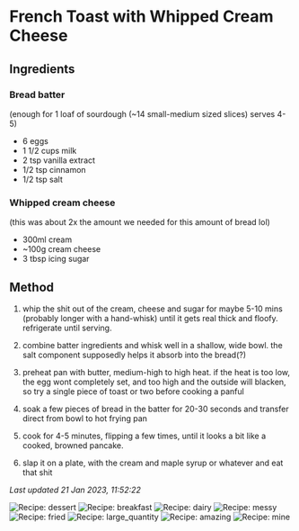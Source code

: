 # French Toast with Whipped Cream Cheese

## Ingredients

### Bread batter 

(enough for 1 loaf of sourdough (~14 small-medium sized slices) serves 4-5)

- 6 eggs
- 1 1/2 cups milk
- 2 tsp vanilla extract
- 1/2 tsp cinnamon
- 1/2 tsp salt

### Whipped cream cheese 

(this was about 2x the amount we needed for this amount of bread lol)

- 300ml cream
- ~100g cream cheese
- 3 tbsp icing sugar

## Method

1. whip the shit out of the cream, cheese and sugar for maybe 5-10 mins (probably longer with a hand-whisk) until it gets real thick and floofy. refrigerate until serving.

2. combine batter ingredients and whisk well in a shallow, wide bowl. the salt component supposedly helps it absorb into the bread(?)

3. preheat pan with butter, medium-high to high heat. if the heat is too low, the egg wont completely set, and too high and the outside will blacken, so try a single piece of toast or two before cooking a panful

4. soak a few pieces of bread in the batter for 20-30 seconds and transfer direct from bowl to hot frying pan

5. cook for 4-5 minutes, flipping a few times, until it looks a bit like a cooked, browned pancake.

6. slap it on a plate, with the cream and maple syrup or whatever and eat that shit

*Last updated 21 Jan 2023, 11:52:22*

![Recipe: dessert](https://img.shields.io/badge/tag-dessert-blue.svg) ![Recipe: breakfast](https://img.shields.io/badge/tag-breakfast-blue.svg) ![Recipe: dairy](https://img.shields.io/badge/tag-dairy-blue.svg) ![Recipe: messy](https://img.shields.io/badge/tag-messy-blue.svg) ![Recipe: fried](https://img.shields.io/badge/tag-fried-blue.svg) ![Recipe: large_quantity](https://img.shields.io/badge/tag-large_quantity-blue.svg) ![Recipe: amazing](https://img.shields.io/badge/tag-amazing-blue.svg) ![Recipe: mine](https://img.shields.io/badge/tag-mine-blue.svg)
